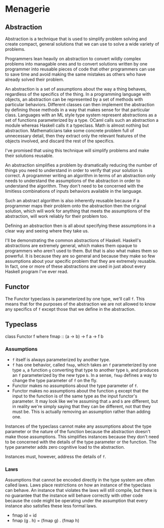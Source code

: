 # Menagerie

## Abstraction

Abstraction is a technique that is used to simplify problem solving and create compact, general solutions that we can use to solve a wide variety of problems.

Programmers lean heavily on abstraction to convert wildly complex problems into managable ones and to convert solutions written by one programmer into reusable pieces of code that other programmers can use to save time and avoid making the same mistakes as others who have already solved their problem.

An abstraction is a set of assumptions about the way a thing behaves, regardless of the specifics of the thing. In a programming language with objects, an abstraction can be represented by a set of methods with particular behaviors. Different classes can then implement the abstraction by defining those methods in a way that makes sense for that particular class. Languages with an ML style type system represent abstractions as a set of functions parameterized by a type. OCaml calls such an abstraction a module whereas Haskell calls it a typeclass. Math is almost nothing but abstraction. Mathematicians take some concrete problem full of unnecessary detail, then they extract only the relevant features of the objects involved, and discard the rest of the specifics.

I've promised that using this technique will simplify problems and make their solutions reusable.

An abstraction simplifies a problem by dramatically reducing the number of things you need to understand in order to verify that your solution is correct. A programmer writing an algorithm in terms of an abstraction only needs to understand the assumptions of the abstraction in order to understand the algorithm. They don't need to be concerned with the limitless combinations of inputs behaviors available in the language.

Such an abstract algorithm is also inherently reusable because if a programmer maps their problem onto the abstraction then the original solution, which will work for anything that meets the assumptions of the abstraction, will work reliably for their problem too.

Defining an abstraction then is all about specifying these assumptions in a clear way and seeing where they take us.

I'll be demonstrating the common abstractions of Haskell. Haskell's abstractions are extremely general, which makes them opaque to programmers who aren't used to them. But that is also what makes them so powerful. It is because they are so general and because they make so few assumptions about your specific problem that they are extremely reusable. In fact, one or more of these abstractions are used in just about every Haskell program I've ever read.

## Functor

The Functor typeclass is parameterized by one type, we'll call `f`. This means that for the purposes of the abstraction we are not allowed to know any specifics of `f` except those that we define in the abstraction.

## Typeclass

class Functor f where
  fmap :: (a -> b) -> f a -> f b

### Assumptions

* `f` itself is always parameterized by another type. 
* `f` has one behavior, called `fmap`, which takes an `f` parameterized by one type `a`, a function `g` converting that type to another type `b`, and produces an `f` parameterized by the new type `b`. In a sense, `fmap` defines a way to change the type parameter of `f` on the fly.
* Functor makes no assumptions about the type parameter of `f`.
* Functor makes no assumptions about the function `g` except that the input to the function is of the same type as the input functor's parameter. It may look like we're assuming that `a` and `b` are different, but in reality we're simply saying that they can be different, not that they must be. This is actually removing an assumption rather than adding one.

Instances of the typeclass cannot make any assumptions about the type parameter or the nature of the function because the abstraction doesn't make those assumptions. This simplifies instances because they don't need to be concerned with the details of the type parameter or the function. The type parameter adds zero cognitive load to the abstraction.

Instances must, however, address the details of `f`. 

### Laws

Assumptions that cannot be encoded directly in the type system are often called laws. Laws place restrictions on how an instance of the typeclass can behave. An instance that violates the laws will still compile, but there is no guarantee that the instance will behave correctly with other code because the code might be operating under the assumption that every instance also satisfies these less formal laws.

* fmap id = id
* fmap (g . h) = (fmap g) . (fmap h)
